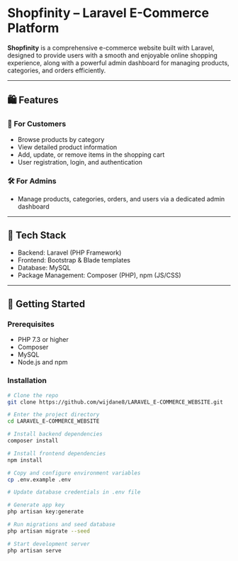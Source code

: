 # Shopfinity – Laravel E-Commerce Platform

**Shopfinity** is a comprehensive e-commerce website built with Laravel, designed to provide users with a smooth and enjoyable online shopping experience, along with a powerful admin dashboard for managing products, categories, and orders efficiently.

---

## 🛍️ Features

### 👤 For Customers
- Browse products by category  
- View detailed product information  
- Add, update, or remove items in the shopping cart  
- User registration, login, and authentication  

### 🛠️ For Admins
- Manage products, categories, orders, and users via a dedicated admin dashboard  

---

## 🧰 Tech Stack

- Backend: Laravel (PHP Framework)  
- Frontend: Bootstrap & Blade templates  
- Database: MySQL  
- Package Management: Composer (PHP), npm (JS/CSS)  

---

## 🚀 Getting Started

### Prerequisites
- PHP 7.3 or higher  
- Composer  
- MySQL  
- Node.js and npm  

### Installation

```bash
# Clone the repo
git clone https://github.com/wijdane8/LARAVEL_E-COMMERCE_WEBSITE.git

# Enter the project directory
cd LARAVEL_E-COMMERCE_WEBSITE

# Install backend dependencies
composer install

# Install frontend dependencies
npm install

# Copy and configure environment variables
cp .env.example .env

# Update database credentials in .env file

# Generate app key
php artisan key:generate

# Run migrations and seed database
php artisan migrate --seed

# Start development server
php artisan serve
